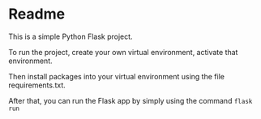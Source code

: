 # Readme
This is a simple Python Flask project.

To run the project, create your own virtual environment, activate that environment.

Then install packages into your virtual environment using the file requirements.txt.

After that, you can run the Flask app by simply using the command `flask run`
